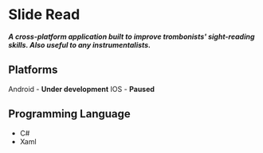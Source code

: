 # Slide Read
***A cross-platform application built to improve trombonists' sight-reading skills. Also useful to any instrumentalists.***

## Platforms
Android - **Under development**
IOS - **Paused**

## Programming Language
- C#
- Xaml
